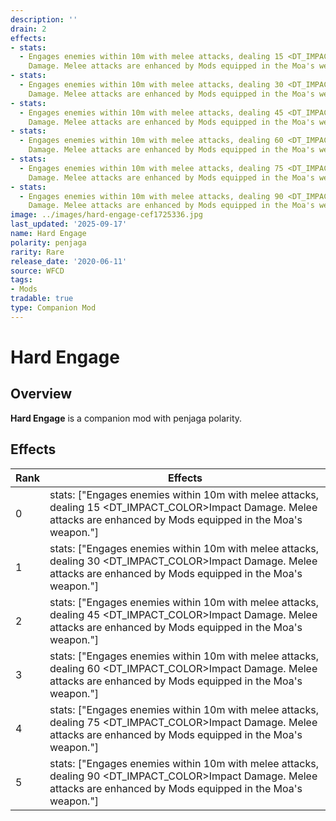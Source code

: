 ```yaml
---
description: ''
drain: 2
effects:
- stats:
  - Engages enemies within 10m with melee attacks, dealing 15 <DT_IMPACT_COLOR>Impact
    Damage. Melee attacks are enhanced by Mods equipped in the Moa's weapon.
- stats:
  - Engages enemies within 10m with melee attacks, dealing 30 <DT_IMPACT_COLOR>Impact
    Damage. Melee attacks are enhanced by Mods equipped in the Moa's weapon.
- stats:
  - Engages enemies within 10m with melee attacks, dealing 45 <DT_IMPACT_COLOR>Impact
    Damage. Melee attacks are enhanced by Mods equipped in the Moa's weapon.
- stats:
  - Engages enemies within 10m with melee attacks, dealing 60 <DT_IMPACT_COLOR>Impact
    Damage. Melee attacks are enhanced by Mods equipped in the Moa's weapon.
- stats:
  - Engages enemies within 10m with melee attacks, dealing 75 <DT_IMPACT_COLOR>Impact
    Damage. Melee attacks are enhanced by Mods equipped in the Moa's weapon.
- stats:
  - Engages enemies within 10m with melee attacks, dealing 90 <DT_IMPACT_COLOR>Impact
    Damage. Melee attacks are enhanced by Mods equipped in the Moa's weapon.
image: ../images/hard-engage-cef1725336.jpg
last_updated: '2025-09-17'
name: Hard Engage
polarity: penjaga
rarity: Rare
release_date: '2020-06-11'
source: WFCD
tags:
- Mods
tradable: true
type: Companion Mod
---
```


# Hard Engage

## Overview

**Hard Engage** is a companion mod with penjaga polarity.

## Effects

| Rank | Effects |
|------|----------|
| 0 | stats: ["Engages enemies within 10m with melee attacks, dealing 15 <DT_IMPACT_COLOR>Impact Damage. Melee attacks are enhanced by Mods equipped in the Moa's weapon."] |
| 1 | stats: ["Engages enemies within 10m with melee attacks, dealing 30 <DT_IMPACT_COLOR>Impact Damage. Melee attacks are enhanced by Mods equipped in the Moa's weapon."] |
| 2 | stats: ["Engages enemies within 10m with melee attacks, dealing 45 <DT_IMPACT_COLOR>Impact Damage. Melee attacks are enhanced by Mods equipped in the Moa's weapon."] |
| 3 | stats: ["Engages enemies within 10m with melee attacks, dealing 60 <DT_IMPACT_COLOR>Impact Damage. Melee attacks are enhanced by Mods equipped in the Moa's weapon."] |
| 4 | stats: ["Engages enemies within 10m with melee attacks, dealing 75 <DT_IMPACT_COLOR>Impact Damage. Melee attacks are enhanced by Mods equipped in the Moa's weapon."] |
| 5 | stats: ["Engages enemies within 10m with melee attacks, dealing 90 <DT_IMPACT_COLOR>Impact Damage. Melee attacks are enhanced by Mods equipped in the Moa's weapon."] |

